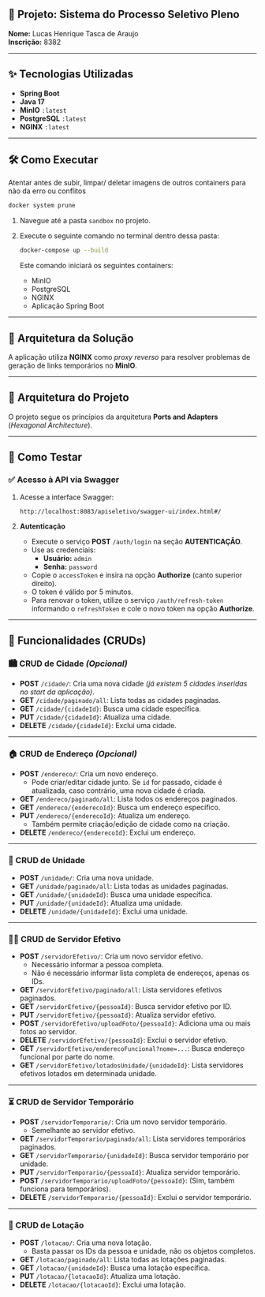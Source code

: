 ## 🧩 Projeto: Sistema do Processo Seletivo Pleno

**Nome:** Lucas Henrique Tasca de Araujo  
**Inscrição:** 8382

---

## ✨ Tecnologias Utilizadas

- **Spring Boot**
- **Java 17**
- **MinIO** `:latest`
- **PostgreSQL** `:latest`
- **NGINX** `:latest`

---

## 🛠️ Como Executar
Atentar antes de subir, limpar/ deletar imagens de outros containers para não da erro ou conflitos
   ```bash
   docker system prune 
   ```
1. Navegue até a pasta `sandbox` no projeto.
2. Execute o seguinte comando no terminal dentro dessa pasta:

   ```bash
   docker-compose up --build
   ```

   Este comando iniciará os seguintes containers:
   - MinIO
   - PostgreSQL
   - NGINX
   - Aplicação Spring Boot

---

## 🧱 Arquitetura da Solução

A aplicação utiliza **NGINX** como *proxy reverso* para resolver problemas de geração de links temporários no **MinIO**.

---

## 🧩 Arquitetura do Projeto

O projeto segue os princípios da arquitetura **Ports and Adapters** (*Hexagonal Architecture*).

---

## 🧪 Como Testar

### ✅ Acesso à API via Swagger

1. Acesse a interface Swagger:

   ```shell
   http://localhost:8083/apiseletivo/swagger-ui/index.html#/
   ```

2. **Autenticação**
   - Execute o serviço **POST** `/auth/login` na seção **AUTENTICAÇÃO**.
   - Use as credenciais:
     - **Usuário:** `admin`
     - **Senha:** `password`
   - Copie o `accessToken` e insira na opção **Authorize** (canto superior direito).
   - O token é válido por 5 minutos.
   - Para renovar o token, utilize o serviço `/auth/refresh-token` informando o `refreshToken` e cole o novo token na opção **Authorize**.

---

## 🔄 Funcionalidades (CRUDs)

### 🏙️ CRUD de Cidade *(Opcional)*

- **POST** `/cidade/`: Cria uma nova cidade *(já existem 5 cidades inseridas no start da aplicação)*.
- **GET** `/cidade/paginado/all`: Lista todas as cidades paginadas.
- **GET** `/cidade/{cidadeId}`: Busca uma cidade específica.
- **PUT** `/cidade/{cidadeId}`: Atualiza uma cidade.
- **DELETE** `/cidade/{cidadeId}`: Exclui uma cidade.

---

### 🏠 CRUD de Endereço *(Opcional)*

- **POST** `/endereco/`: Cria um novo endereço.
  - Pode criar/editar cidade junto. Se `id` for passado, cidade é atualizada, caso contrário, uma nova cidade é criada.
- **GET** `/endereco/paginado/all`: Lista todos os endereços paginados.
- **GET** `/endereco/{enderecoId}`: Busca um endereço específico.
- **PUT** `/endereco/{enderecoId}`: Atualiza um endereço.
  - Também permite criação/edição de cidade como na criação.
- **DELETE** `/endereco/{enderecoId}`: Exclui um endereço.

---

### 🏢 CRUD de Unidade

- **POST** `/unidade/`: Cria uma nova unidade.
- **GET** `/unidade/paginado/all`: Lista todas as unidades paginadas.
- **GET** `/unidade/{unidadeId}`: Busca uma unidade específica.
- **PUT** `/unidade/{unidadeId}`: Atualiza uma unidade.
- **DELETE** `/unidade/{unidadeId}`: Exclui uma unidade.

---

### 👨‍💼 CRUD de Servidor Efetivo

- **POST** `/servidorEfetivo/`: Cria um novo servidor efetivo.
  - Necessário informar a pessoa completa.
  - Não é necessário informar lista completa de endereços, apenas os IDs.
- **GET** `/servidorEfetivo/paginado/all`: Lista servidores efetivos paginados.
- **GET** `/servidorEfetivo/{pessoaId}`: Busca servidor efetivo por ID.
- **PUT** `/servidorEfetivo/{pessoaId}`: Atualiza servidor efetivo.
- **POST** `/servidorEfetivo/uploadFoto/{pessoaId}`: Adiciona uma ou mais fotos ao servidor.
- **DELETE** `/servidorEfetivo/{pessoaId}`: Exclui o servidor efetivo.
- **GET** `/servidorEfetivo/enderecoFuncional?nome=...`: Busca endereço funcional por parte do nome.
- **GET** `/servidorEfetivo/lotadosUnidade/{unidadeId}`: Lista servidores efetivos lotados em determinada unidade.

---

### ⏳ CRUD de Servidor Temporário

- **POST** `/servidorTemporario/`: Cria um novo servidor temporário.
  - Semelhante ao servidor efetivo.
- **GET** `/servidorTemporario/paginado/all`: Lista servidores temporários paginados.
- **GET** `/servidorTemporario/{unidadeId}`: Busca servidor temporário por unidade.
- **PUT** `/servidorTemporario/{pessoaId}`: Atualiza servidor temporário.
- **POST** `/servidorTemporario/uploadFoto/{pessoaId}`: (Sim, também funciona para temporários).
- **DELETE** `/servidorTemporario/{pessoaId}`: Exclui o servidor temporário.

---

### 🧷 CRUD de Lotação

- **POST** `/lotacao/`: Cria uma nova lotação.
  - Basta passar os IDs da pessoa e unidade, não os objetos completos.
- **GET** `/lotacao/paginado/all`: Lista todas as lotações paginadas.
- **GET** `/lotacao/{unidadeId}`: Busca uma lotação específica.
- **PUT** `/lotacao/{lotacaoId}`: Atualiza uma lotação.
- **DELETE** `/lotacao/{lotacaoId}`: Exclui uma lotação.
